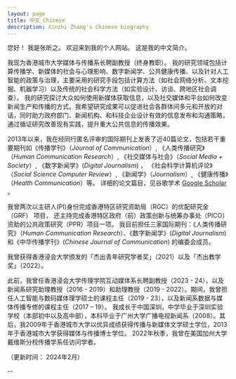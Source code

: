 ```yaml
---
layout: page
title: 中文_Chinese
description: Xinzhi Zhang's Chinese biography 
---
```



您好！ 我是张昕之。 欢迎来到我的个人网站。 这是我的中文简介。 

我现为香港城市大学媒体与传播系长聘副教授（终身教职）。 我的研究领域包括计算传播学、新媒体的社会与心理影响、数字新闻学、公共健康传播、以及针对人工智能的政策与治理，主要采用的研究手段包括计算方法（如社会网络分析、文本挖掘、机器学习）以及传统的社会科学方法（如实验设计、访谈、跨地区社会调查）。 我的研究探讨大众如何使用新媒体获取信息，以及社交媒体和平台如何改变新闻生产和传播的方式。我希望研究成果可以促进社会各群体间多元和开放的对话，同时助力政府部门、新闻机构、和科技企业设计有效的信息发布和沟通策略，通过循证研究改善现有实践，提升重大公共信息的传播效果。

2013年以来，我在经同行匿名评审的国际期刊上发表了近40篇论文，包括若干重要期刊如《传播学刊》（*Journal of Communication*）, 《人类传播研究》（*Human Communication Research*）, 《社交媒体与社会》（*Social Media + Society*）, 《数字新闻学》(*Digital Journalism*) ， 《社会科学计算机评论》（*Social Science Computer Review*）, 《新闻学》（*Journalism*）, 《健康传播》（*Health Communication*）等。 详细的论文篇目，见谷歌学术 [Google Scholar](https://scholar.google.com.hk/citations?user=iOFeIDIAAAAJ&hl=en) 。

我曾两次以主研人(PI)身份完成香港特区研究资助局（RGC）的优配研究金（GRF） 项目， 还主持完成香港特区政府（前）政策创新与统筹办事处（PICO）资助的公共政策研究（PPR）项目一项。 我目前担任三家国际期刊：《人类传播研究》（*Human Communication Research*）、《数字新闻学》(*Digital Journalism*) 和《中华传播学刊》(*Chinese Journal of Communication*) 的编委会成员。

我曾获得香港浸会大学颁发的「杰出青年研究学者奖」（2021）以及「杰出教学奖」（2022）。 

此前，我曾任香港浸会大学传理学院互动媒体系长聘副教授（2023 - 24），以及新闻系研究助理教授（2016 - 2019）和助理教授（2019 - 2022）。期间，我曾担任人工智能与数码媒体理学硕士的课程主任（2019 - 23），以及新闻系数据与媒体传播专修的课程主任（2017 – 19）。 我成长于中国深圳，中学毕业于深圳实验学校（本部初中以及高中部），本科毕业于广州大学广播电视新闻系（2008）。其后，我2009年于香港城市大学以优异成绩获得传播与新媒体文学硕士学位，2013年于香港城市大学获得媒体与传播博士学位。 2022年秋季，我曾在美国加州大学戴维斯分校传播学系任访问学者。 

（更新时间： 2024年2月） 


--
